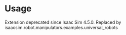 # Usage

Extension deprecated since Isaac Sim 4.5.0. Replaced by isaacsim.robot.manipulators.examples.universal_robots